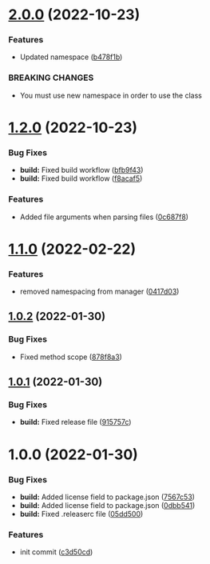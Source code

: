 # [2.0.0](https://github.com/oblakstudio/admin-notice-manager/compare/v1.2.0...v2.0.0) (2022-10-23)


### Features

* Updated namespace ([b478f1b](https://github.com/oblakstudio/admin-notice-manager/commit/b478f1bc0cb218d54eaf7feef53470dfa35c6465))


### BREAKING CHANGES

* You must use new namespace in order to use the class

# [1.2.0](https://github.com/oblakstudio/admin-notice-manager/compare/v1.1.0...v1.2.0) (2022-10-23)


### Bug Fixes

* **build:** Fixed build workflow ([bfb9f43](https://github.com/oblakstudio/admin-notice-manager/commit/bfb9f437ed418864f151b816348c2d4f4538482f))
* **build:** Fixed build workflow ([f8acaf5](https://github.com/oblakstudio/admin-notice-manager/commit/f8acaf5cabffdbae256a259bd0b7d8c5138d5989))


### Features

* Added file arguments when parsing files ([0c687f8](https://github.com/oblakstudio/admin-notice-manager/commit/0c687f869fc6310d5791934e3a68def0230c0cc2))

# [1.1.0](https://github.com/oblakstudio/admin-notice-manager/compare/v1.0.2...v1.1.0) (2022-02-22)


### Features

* removed namespacing from manager ([0417d03](https://github.com/oblakstudio/admin-notice-manager/commit/0417d0334e7ed99b8656aa2b37c234a0eaf2b5b6))

## [1.0.2](https://github.com/oblakstudio/admin-notice-manager/compare/v1.0.1...v1.0.2) (2022-01-30)


### Bug Fixes

* Fixed method scope ([878f8a3](https://github.com/oblakstudio/admin-notice-manager/commit/878f8a333fe7d81ad45b0b913d4125d6f40377d5))

## [1.0.1](https://github.com/oblakstudio/admin-notice-manager/compare/v1.0.0...v1.0.1) (2022-01-30)


### Bug Fixes

* **build:** Fixed release file ([915757c](https://github.com/oblakstudio/admin-notice-manager/commit/915757c9459103da646ec62a9780214eb0d690ee))

# 1.0.0 (2022-01-30)


### Bug Fixes

* **build:** Added license field to package.json ([7567c53](https://github.com/oblakstudio/admin-notice-manager/commit/7567c5319b514e41c36e299931ce6f1e571c3b78))
* **build:** Added license field to package.json ([0dbb541](https://github.com/oblakstudio/admin-notice-manager/commit/0dbb5419e7aeec7dcff74528df8f4181ec7e39f5))
* **build:** Fixed .releaserc file ([05dd500](https://github.com/oblakstudio/admin-notice-manager/commit/05dd500225a584a105be90af28f63188f6341883))


### Features

* init commit ([c3d50cd](https://github.com/oblakstudio/admin-notice-manager/commit/c3d50cd025389dd62e60b0e92d765178a4c1236d))
